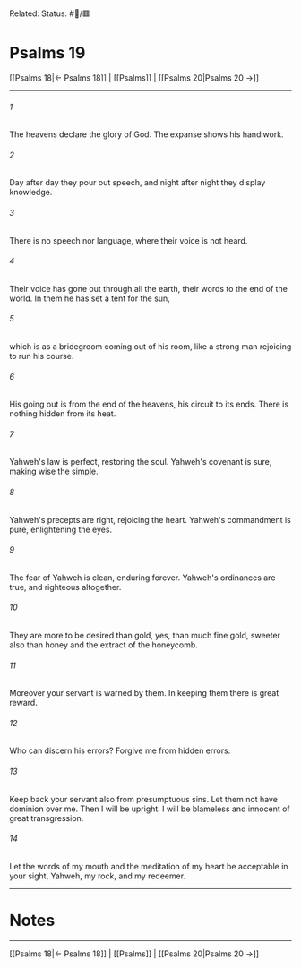 Related:
Status: #📖/🟥
# Psalms 19

[[Psalms 18|← Psalms 18]] | [[Psalms]] | [[Psalms 20|Psalms 20 →]]
***



###### 1 
The heavens declare the glory of God. The expanse shows his handiwork. 

###### 2 
Day after day they pour out speech, and night after night they display knowledge. 

###### 3 
There is no speech nor language, where their voice is not heard. 

###### 4 
Their voice has gone out through all the earth, their words to the end of the world. In them he has set a tent for the sun, 

###### 5 
which is as a bridegroom coming out of his room, like a strong man rejoicing to run his course. 

###### 6 
His going out is from the end of the heavens, his circuit to its ends. There is nothing hidden from its heat. 

###### 7 
Yahweh's law is perfect, restoring the soul. Yahweh's covenant is sure, making wise the simple. 

###### 8 
Yahweh's precepts are right, rejoicing the heart. Yahweh's commandment is pure, enlightening the eyes. 

###### 9 
The fear of Yahweh is clean, enduring forever. Yahweh's ordinances are true, and righteous altogether. 

###### 10 
They are more to be desired than gold, yes, than much fine gold, sweeter also than honey and the extract of the honeycomb. 

###### 11 
Moreover your servant is warned by them. In keeping them there is great reward. 

###### 12 
Who can discern his errors? Forgive me from hidden errors. 

###### 13 
Keep back your servant also from presumptuous sins. Let them not have dominion over me. Then I will be upright. I will be blameless and innocent of great transgression. 

###### 14 
Let the words of my mouth and the meditation of my heart be acceptable in your sight, Yahweh, my rock, and my redeemer.

---
# Notes


***
[[Psalms 18|← Psalms 18]] | [[Psalms]] | [[Psalms 20|Psalms 20 →]]
